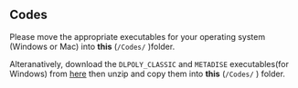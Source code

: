 ## Codes

Please move the appropriate executables for your operating system (Windows or Mac) into **this** (<code>/Codes/</code> )folder.

Alteranatively, download the <code>DLPOLY_CLASSIC</code> and <code>METADISE</code> executables(for Windows) from [here](https://people.bath.ac.uk/chsscp/teach/adv.bho/progs.zip) then unzip and copy them into **this** (<code>/Codes/</code> ) folder.
